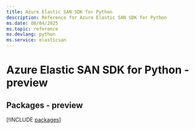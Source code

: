 ```yaml
---
title: Azure Elastic SAN SDK for Python
description: Reference for Azure Elastic SAN SDK for Python
ms.date: 08/04/2025
ms.topic: reference
ms.devlang: python
ms.service: elasticsan
---
```

# Azure Elastic SAN SDK for Python - preview
## Packages - preview
[!INCLUDE [packages](elastic-san-index.md)]